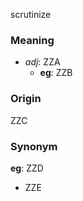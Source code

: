 scrutinize
### Meaning
+ _adj_: ZZA
    + __eg__: ZZB

### Origin

ZZC

### Synonym

__eg__: ZZD

+ ZZE


